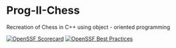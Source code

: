 # Prog-II-Chess
Recreation of Chess in C++ using object - oriented programming 


[![OpenSSF Scorecard](https://api.scorecard.dev/projects/github.com/Sampletexte/Prog-II-Chess/badge)](https://scorecard.dev/viewer/?uri=github.com/Sampletexte/Prog-II-Chess)
[![OpenSSF Best Practices](https://www.bestpractices.dev/projects/10259/badge)](https://www.bestpractices.dev/projects/10259)
